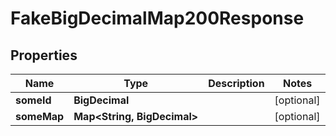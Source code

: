 

# FakeBigDecimalMap200Response


## Properties

| Name | Type | Description | Notes |
|------------ | ------------- | ------------- | -------------|
|**someId** | **BigDecimal** |  |  [optional] |
|**someMap** | **Map&lt;String, BigDecimal&gt;** |  |  [optional] |


